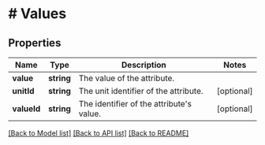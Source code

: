 # # Values

## Properties

Name | Type | Description | Notes
------------ | ------------- | ------------- | -------------
**value** | **string** | The value of the attribute. |
**unitId** | **string** | The unit identifier of the attribute. | [optional]
**valueId** | **string** | The identifier of the attribute&#39;s value. | [optional]

[[Back to Model list]](../../README.md#models) [[Back to API list]](../../README.md#endpoints) [[Back to README]](../../README.md)
